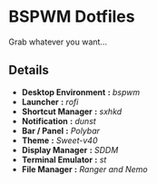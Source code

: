 
# BSPWM Dotfiles

Grab whatever you want...


## Details

- **Desktop Environment** **:** *bspwm*
- **Launcher**            **:** *rofi*
- **Shortcut Manager**    **:** *sxhkd*
- **Notification**        **:** *dunst*
- **Bar / Panel**         **:** *Polybar*
- **Theme**               **:** *Sweet-v40*
- **Display Manager**     **:** *SDDM*
- **Terminal Emulator**   **:** *st*
- **File Manager**        **:** *Ranger and Nemo*
 

